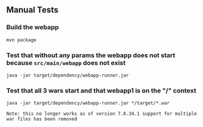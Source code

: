 Manual Tests
------------

### Build the webapp

    mvn package

### Test that without any params the webapp does not start because `src/main/webapp` does not exist

    java -jar target/dependency/webapp-runner.jar

### Test that all 3 wars start and that webapp1 is on the "/" context

    java -jar target/dependency/webapp-runner.jar */target/*.war

    Note: this no longer works as of version 7.0.34.1 support for multiple war files has been removed
